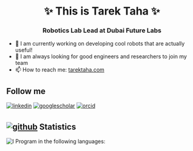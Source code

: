 <h1 align="center">✨ This is Tarek Taha ✨</h1>
<h3 align="center"> Robotics Lab Lead at Dubai Future Labs</h3>

- 🔭 I am currently working on developing cool robots that are actually useful!
- 🌱 I am always looking for good engineers and researchers to join my team
- 📫 How to reach me: [tarektaha.com](https://tarektaha.com/)
  
<h2 align="left">Follow me</h2>
<p align="left">
<a href="https://linkedin.com/in/tataha" target="_blank">
<img src=https://img.shields.io/badge/LinkedIn-0077B5?style=for-the-badge&logo=linkedin&logoColor=white alt=linkedin style="margin-bottom: 5px;" /></a>
<a href="https://scholar.google.com/citations?user=0qKYbyAAAAAJ&hl=en" target="_blank">
<img src=https://img.shields.io/badge/Google%20Scholar-4285F4?style=for-the-badge&logo=google-scholar&logoColor=white alt=googlescholar style="margin-bottom: 5px;" /></a>
<a href="https://orcid.org/0000-0001-8267-1681" target="_blank">
<img src=https://img.shields.io/badge/orcid-A6CE39?style=for-the-badge&logo=orcid&logoColor=white alt=orcid style="margin-bottom: 5px;" /></a>
</p>
<h2 align="left">
<a href="https://github.com/tataha" target="_blank">
<img src=https://img.shields.io/badge/GitHub-100000?style=for-the-badge&logo=github&logoColor=white alt=github /></a>
Statistics
</h2>

![I Program in the following languages:](https://github-readme-stats.vercel.app/api/top-langs/?username=TarekTaha&exclude_repo=TarekTaha.github.io&hide=jupyter%20notebook&langs_count=10&theme=dracula&layout=compact)

